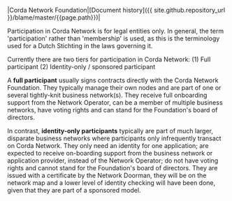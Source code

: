 |Corda Network Foundation|[Document history]({{ site.github.repository_url }}/blame/master/{{page.path}})|

Participation in Corda Network is for legal entities only. In general, the term 'participation' rather than 'membership' is used, as this is the terminology used for a Dutch Stichting in the laws governing it.

Currently there are two tiers for participation in Corda Network:
(1) Full participant
(2) Identity-only / sponsored participant

A **full participant** usually signs contracts directly with the Corda Network Foundation. They typically manage their own nodes and are part of one or several tightly-knit business network(s). They receive full onboarding support from the Network Operator, can be a member of multiple business networks, have voting rights and can stand for the Foundation's board of directors.  

In contrast, **identity-only participants** typically are part of much larger, disparate business networks where participants only infrequently transact on Corda Network. They only need an identity for one application; are expected to receive on-boarding support from the business network or application provider, instead of the Network Operator; do not have voting rights and cannot stand for the Foundation's board of directors. They are issued with a certificate by the Network Doorman, they will be on the network map and a lower level of identity checking will have been done, given that they are part of a sponsored model. 

